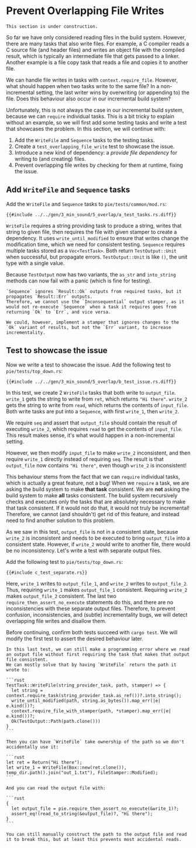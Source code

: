 # Prevent Overlapping File Writes

```admonish warning title="Under construction"
This section is under construction.
```

So far we have only considered reading files in the build system.
However, there are many tasks that also write files.
For example, a C compiler reads a C source file (and header files) and writes an object file with the compiled result, which is typically an intermediate file that gets passed to a linker.
Another example is a file copy task that reads a file and copies it to another file.

We can handle file writes in tasks with `context.require_file`.
However, what should happen when two tasks write to the same file?
In a non-incremental setting, the last writer wins by overwriting (or appending to) the file.
Does this behaviour also occur in our incremental build system?

Unfortunately, this is not always the case in our incremental build system, because we can `require` individual tasks.
This is a bit tricky to explain without an example, so we will first add some testing tasks and write a test that showcases the problem.
In this section, we will continue with:
 
1) Add the `WriteFile` and `Sequence` tasks to the testing tasks.
2) Create a `test_overlapping_file_write` test to showcase the issue.
3) Introduce a new kind of dependency: a _provide file dependency_ for writing to (and creating) files.
4) Prevent overlapping file writes by checking for them at runtime, fixing the issue.

[//]: # (We did ensure that the `Store` returns dependencies in the order in which they were added, meaning that dependencies are checked and executed in the order they were created.)
[//]: # (Also, the `execute` methods of `Task`s are regular parts of the program that are executed from top to bottom, so that is also ordered.)
[//]: # (So if a `Sequence` task requires two file writing tasks `write_1` and `write_2` in that order, that write to the same `output_file`, then `write_2` will win over `write_1` _when the `Sequence` is required_.)
[//]: # (So, what's the problem then?)
[//]: # ()
[//]: # (Well, in our build system we can `require` individual tasks.)
[//]: # (If after requiring the `Sequence` task, we require `write_1`, it will be executed because its fi)
[//]: # (However, in our build system we cannot fully rely on the order in which distinct tasks are executed, because we can `require` individual tasks.)
[//]: # (For example, in the previous section, we could have required the `read` task instead of the `lower` or `upper` task if we were only)
[//]: # (unless your `execute` is somehow non-deterministic, but that is another can of worms)

## Add `WriteFile` and `Sequence` tasks

Add the `WriteFile` and `Sequence` tasks to `pie/tests/common/mod.rs`: 

```diff2html linebyline
{{#include ../../gen/3_min_sound/5_overlap/a_test_tasks.rs.diff}}
```

`WriteFile` requires a string providing task to produce a string, writes that string to given file, then requires the file with given stamper to create a dependency.
It uses `write_until_modified` to ensure that writes change the modification time, which we need for consistent testing.
`Sequence` requires multiple tasks stored as a `Vec<TestTask>`.
Both return `TestOutput::Unit` when successful, but propagate errors.
`TestOutput::Unit` is like `()`, the unit type with a single value.

Because `TestOutput` now has two variants, the `as_str` and `into_string` methods can now fail with a panic (which is fine for testing).

```admonish question title="Why not use the Inconsequential Stamper?" collapsible=true
`Sequence` ignores `Result::Ok` outputs from required tasks, but it propagates `Result::Err` outputs. 
Therefore, we cannot use the `Inconsequential` output stamper, as it would not re-execute `Sequence` when a task it requires goes from returning `Ok` to `Err`, and vice versa.

We could, however, implement a stamper that ignores changes to the `Ok` variant of results, but not the `Err` variant, to increase incrementality.
```

## Test to showcase the issue

Now we write a test to showcase the issue.
Add the following test to `pie/tests/top_down.rs`:

```diff2html
{{#include ../../gen/3_min_sound/5_overlap/b_test_issue.rs.diff}}
```

In this test, we create 2 `WriteFile` tasks that both write to `output_file`.
`write_1` gets the string to write from `ret`, which returns `"Hi there"`.
`write_2` gets the string to write from `read`, which returns the contents of `input_file`.
Both write tasks are put into a `Sequence`, with first `write_1`, then `write_2`.

We require `seq` and assert that `output_file` should contain the result of executing `write_2`, which requires `read` to get the contents of `input_file`.
This result makes sense, it's what would happen in a non-incremental setting.

However, we then modify `input_file` to make `write_2` inconsistent, and then require `write_1` directly instead of requiring `seq`.
The result is that `output_file` now contains `"Hi there"`, even though `write_2` is inconsistent!

This behaviour stems from the fact that we can `require` individual tasks, which is actually a great feature, not a bug!
When we `require` a task, we are asking the build system to make **that task** consistent.
We are **not** asking the build system to make **all** tasks consistent.
The build system recursively checks and executes only the tasks that are absolutely necessary to make that task consistent.
If it would not do that, it would not truly be incremental!
Therefore, we cannot (and shouldn't) get rid of this feature, and instead need to find another solution to this problem.  

As we saw in this test, `output_file` is not in a consistent state, because `write_2` is inconsistent and needs to be executed to bring `output_file` into a consistent state.
However, if `write_2` would write to another file, there would be no inconsistency.
Let's write a test with separate output files.

Add the following test to `pie/tests/top_down.rs`:

```rust,
{{#include c_test_separate.rs}}
```

Here, `write_1` writes to `output_file_1`, and `write_2` writes to `output_file_2`.
Thus, requiring `write_1` makes `output_file_1` consistent.
Requiring `write_2` makes `output_file_2` consistent.
The last two `require_then_assert_no_execute` statements do this, and there are no inconsistencies with these separate output files.
Therefore, to prevent confusion, inconsistencies, and (subtle) incrementality bugs, we will detect overlapping file writes and disallow them.

Before continuing, confirm both tests succeed with `cargo test`.
We will modify the first test to assert the desired behaviour later.

~~~admonish tip title="Reduce Programming Errors with Output Files" collapsible=true
In this last test, we can still make a programming error where we read an output file without first requiring the task that makes that output file consistent.
We can mostly solve that by having `WriteFile` return the path it wrote to:

```rust
TestTask::WriteFile(string_provider_task, path, stamper) => {
  let string = context.require_task(string_provider_task.as_ref())?.into_string();
  write_until_modified(path, string.as_bytes()).map_err(|e| e.kind())?;
  context.require_file_with_stamper(path, *stamper).map_err(|e| e.kind())?;
  Ok(TestOutput::Path(path.clone()))
}
```

Then you can have `WriteFile` take ownership of the path so we don't accidentally use it:

```rust
let ret = Return("Hi there");
let write_1 = WriteFile(Box::new(ret.clone()), temp_dir.path().join("out_1.txt"), FileStamper::Modified);
```

And you can read the output file with:

```rust
{
  let output_file = pie.require_then_assert_no_execute(&write_1)?;
  assert_eq!(read_to_string(&output_file)?, "Hi there");
}
```

You can still manually construct the path to the output file and read it to break this, but at least this prevents most accidental reads.
~~~
